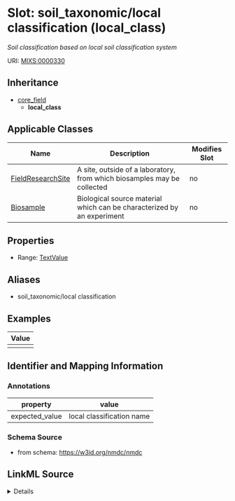 # Slot: soil_taxonomic/local classification (local_class)


_Soil classification based on local soil classification system_



URI: [MIXS:0000330](https://w3id.org/mixs/0000330)




## Inheritance

* [core_field](core_field.md)
    * **local_class**





## Applicable Classes

| Name | Description | Modifies Slot |
| --- | --- | --- |
[FieldResearchSite](FieldResearchSite.md) | A site, outside of a laboratory, from which biosamples may be collected |  no  |
[Biosample](Biosample.md) | Biological source material which can be characterized by an experiment |  no  |







## Properties

* Range: [TextValue](TextValue.md)



## Aliases


* soil_taxonomic/local classification




## Examples

| Value |
| --- |
|  |

## Identifier and Mapping Information





### Annotations

| property | value |
| --- | --- |
| expected_value | local classification name || occurrence | 1 |



### Schema Source


* from schema: https://w3id.org/nmdc/nmdc




## LinkML Source

<details>
```yaml
name: local_class
annotations:
  expected_value:
    tag: expected_value
    value: local classification name
  occurrence:
    tag: occurrence
    value: '1'
description: Soil classification based on local soil classification system
title: soil_taxonomic/local classification
examples:
- value: ''
from_schema: https://w3id.org/nmdc/nmdc
aliases:
- soil_taxonomic/local classification
rank: 1000
is_a: core field
string_serialization: '{text}'
slot_uri: MIXS:0000330
multivalued: false
alias: local_class
domain_of:
- FieldResearchSite
- Biosample
range: TextValue

```
</details>